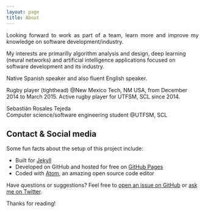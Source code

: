 ```yaml
---
layout: page
title: About
---
```


<p align=justify>
Looking forward to work as part of a team, learn more and improve my knowledge on software development/industry.

My interests are primarilly algorithm analysis and design, deep learning (neural networks) and artificial intelligence applications focused on software development and its industry.

Native Spanish speaker and also fluent English speaker.

Rugby player (tighthead) @New Mexico Tech, NM USA, from December 2014 to March 2015. Active rugby player for UTFSM, SCL since 2014.
</p>

<p class="message">
Sebastián Rosales Tejeda <br/>
Computer science/software engineering student @UTFSM, SCL
</p>

## Contact & Social media

Some fun facts about the setup of this project include:

- Built for [Jekyll](https://jekyllrb.com)
- Developed on GitHub and hosted for free on [GitHub Pages](https://pages.github.com)
- Coded with [Atom](https://atom.io), an amazing open source code editor

Have questions or suggestions? Feel free to [open an issue on GitHub](https://github.com/poole/poole/issues/new) or [ask me on Twitter](https://twitter.com/mdo).

Thanks for reading!
